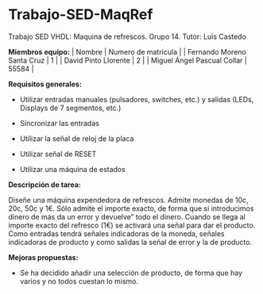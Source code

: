# Trabajo-SED-MaqRef

Trabajo SED VHDL: Maquina de refrescos. Grupo 14. Tutor: Luis Castedo

**Miembros equipo:**
| Nombre | Numero de matricula |
| Fernando Moreno Santa Cruz | 1 |
| David Pinto Llorente | 2 |
| Miguel Ángel Pascual Collar | 55584 |

**Requisitos generales:**

* Utilizar entradas manuales (pulsadores, switches, etc.) y salidas (LEDs, Displays de 7 segmentos, etc.)

* Sincronizar las entradas

* Utilizar la señal de reloj de la placa

* Utilizar señal de RESET

* Utilizar una máquina de estados


**Descripción de tarea:**

Diseñe una máquina expendedora de refrescos. Admite monedas de 10c, 20c, 50c y 1€. Sólo admite el importe exacto, de forma que si introducimos dinero de más da un error y devuelve” todo el dinero. Cuando se llega al importe exacto del refresco (1€) se activará una señal para dar el producto. Como entradas tendrá señales indicadoras de la moneda, señales indicadoras de producto y como salidas la señal de error y la de producto.

**Mejoras propuestas:**

* Se ha decidido añadir una selección de producto, de forma que hay varios y no todos cuestan lo mismo.
